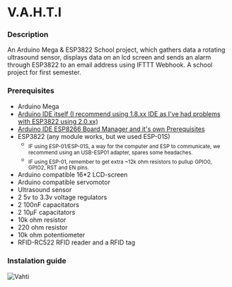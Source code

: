 # V.A.H.T.I
### Description
An Arduino Mega & ESP3822 School project, which gathers data a rotating ultrasound sensor, displays data on an lcd screen and sends an alarm through ESP3822 to an email address using IFTTT Webhook. A school project for first semester.

### Prerequisites
- Arduino Mega
- <a href="https://www.arduino.cc/en/software">Arduino IDE itself (I recommend using 1.8.xx IDE as I've had problems with ESP3822 using 2.0.xx)</a>
- <a href="https://arduino-esp8266.readthedocs.io/en/latest/installing.html">Arduino IDE ESP8266 Board Manager and it's own Prerequisites</a>
- ESP3822 (any module works, but we used ESP-01S)
  - <sub>IF using ESP-01/ESP-01S, a way for the computer and ESP to communicate, we recommend using an USB-ESP01 adapter, spares some headaches.</sub>
  - <sub>IF using ESP-01, remember to get extra ~12k ohm resistors to pullup GPIO0, GPIO2, RST and EN pins.</sub>
- Arduino compatible 16*2 LCD-screen
- Arduino compatible servomotor
- Ultrasound sensor
- 2 5v to 3.3v voltage regulators
- 2 100nF capacitators
- 2 10µF capacitators
- 10k ohm resistor
- 220 ohm resistor
- 10k ohm potentiometer
- RFID-RC522 RFID reader and a RFID tag

### Instalation guide
![Vahti](https://github.com/SakRoi/V.A.H.T.I/blob/main/vahti.png)

